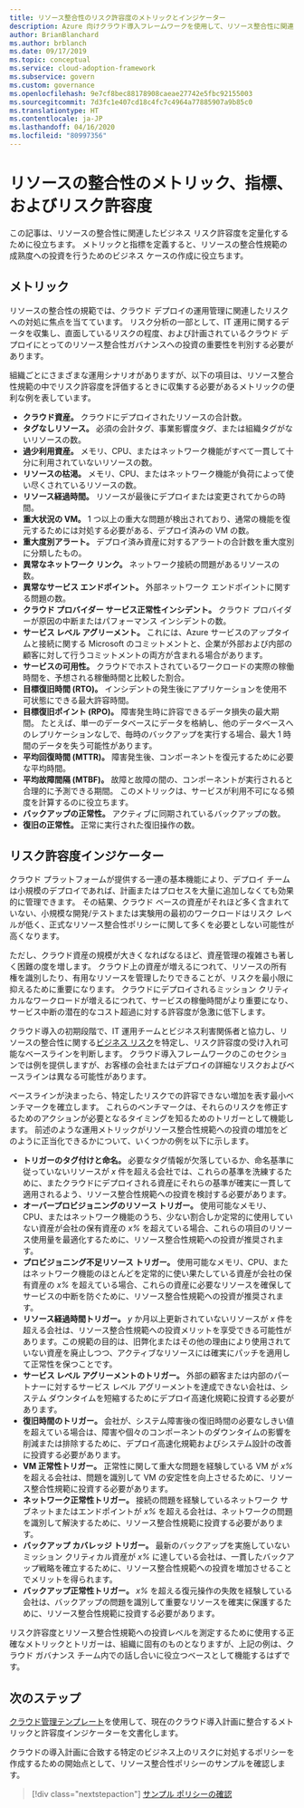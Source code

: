 ```yaml
---
title: リソース整合性のリスク許容度のメトリックとインジケーター
description: Azure 向けクラウド導入フレームワークを使用して、リソース整合性に関連するビジネス リスク許容度を定量化します。
author: BrianBlanchard
ms.author: brblanch
ms.date: 09/17/2019
ms.topic: conceptual
ms.service: cloud-adoption-framework
ms.subservice: govern
ms.custom: governance
ms.openlocfilehash: 9e7cf8bec88178908caeae27742e5fbc92155003
ms.sourcegitcommit: 7d3fc1e407cd18c4fc7c4964a77885907a9b85c0
ms.translationtype: HT
ms.contentlocale: ja-JP
ms.lasthandoff: 04/16/2020
ms.locfileid: "80997356"
---
```

<!-- cSpell:ignore MTBF MTTR -->

# <a name="resource-consistency-metrics-indicators-and-risk-tolerance"></a>リソースの整合性のメトリック、指標、およびリスク許容度

この記事は、リソースの整合性に関連したビジネス リスク許容度を定量化するために役立ちます。 メトリックと指標を定義すると、リソースの整合性規範の成熟度への投資を行うためのビジネス ケースの作成に役立ちます。

## <a name="metrics"></a>メトリック

リソースの整合性の規範では、クラウド デプロイの運用管理に関連したリスクへの対処に焦点を当てています。 リスク分析の一部として、IT 運用に関するデータを収集し、直面しているリスクの程度、および計画されているクラウド デプロイにとってのリソース整合性ガバナンスへの投資の重要性を判別する必要があります。

組織ごとにさまざまな運用シナリオがありますが、以下の項目は、リソース整合性規範の中でリスク許容度を評価するときに収集する必要があるメトリックの便利な例を表しています。

- **クラウド資産。** クラウドにデプロイされたリソースの合計数。
- **タグなしリソース。** 必須の会計タグ、事業影響度タグ、または組織タグがないリソースの数。
- **過少利用資産。** メモリ、CPU、またはネットワーク機能がすべて一貫して十分に利用されていないリソースの数。
- **リソースの枯渇。** メモリ、CPU、またはネットワーク機能が負荷によって使い尽くされているリソースの数。
- **リソース経過時間。** リソースが最後にデプロイまたは変更されてからの時間。
- **重大状況の VM。** 1 つ以上の重大な問題が検出されており、通常の機能を復元するためには対処する必要がある、デプロイ済みの VM の数。
- **重大度別アラート。** デプロイ済み資産に対するアラートの合計数を重大度別に分類したもの。
- **異常なネットワーク リンク。** ネットワーク接続の問題があるリソースの数。
- **異常なサービス エンドポイント。** 外部ネットワーク エンドポイントに関する問題の数。
- **クラウド プロバイダー サービス正常性インシデント。** クラウド プロバイダーが原因の中断またはパフォーマンス インシデントの数。
- **サービス レベル アグリーメント。** これには、Azure サービスのアップタイムと接続に関する Microsoft のコミットメントと、企業が外部および内部の顧客に対して行うコミットメントの両方が含まれる場合があります。
- **サービスの可用性。** クラウドでホストされているワークロードの実際の稼働時間を、予想される稼働時間と比較した割合。
- **目標復旧時間 (RTO)。** インシデントの発生後にアプリケーションを使用不可状態にできる最大許容時間。
- **目標復旧ポイント (RPO)。** 障害発生時に許容できるデータ損失の最大期間。 たとえば、単一のデータベースにデータを格納し、他のデータベースへのレプリケーションなしで、毎時のバックアップを実行する場合、最大 1 時間のデータを失う可能性があります。
- **平均回復時間 (MTTR)。** 障害発生後、コンポーネントを復元するために必要な平均時間。
- **平均故障間隔 (MTBF)。** 故障と故障の間の、コンポーネントが実行されると合理的に予測できる期間。 このメトリックは、サービスが利用不可になる頻度を計算するのに役立ちます。
- **バックアップの正常性。** アクティブに同期されているバックアップの数。
- **復旧の正常性。** 正常に実行された復旧操作の数。

## <a name="risk-tolerance-indicators"></a>リスク許容度インジケーター

クラウド プラットフォームが提供する一連の基本機能により、デプロイ チームは小規模のデプロイであれば、計画またはプロセスを大量に追加しなくても効果的に管理できます。 その結果、クラウド ベースの資産がそれほど多く含まれていない、小規模な開発/テストまたは実験用の最初のワークロードはリスク レベルが低く、正式なリソース整合性ポリシーに関して多くを必要としない可能性が高くなります。

ただし、クラウド資産の規模が大きくなればなるほど、資産管理の複雑さも著しく困難の度を増します。 クラウド上の資産が増えるにつれて、リソースの所有権を識別したり、有用なリソースを管理したりできることが、リスクを最小限に抑えるために重要になります。 クラウドにデプロイされるミッション クリティカルなワークロードが増えるにつれて、サービスの稼働時間がより重要になり、サービス中断の潜在的なコスト超過に対する許容度が急激に低下します。

クラウド導入の初期段階で、IT 運用チームとビジネス利害関係者と協力し、リソースの整合性に関する[ビジネス リスク](./business-risks.md)を特定し、リスク許容度の受け入れ可能なベースラインを判断します。 クラウド導入フレームワークのこのセクションでは例を提供しますが、お客様の会社またはデプロイの詳細なリスクおよびベースラインは異なる可能性があります。

ベースラインが決まったら、特定したリスクでの許容できない増加を表す最小ベンチマークを確立します。 これらのベンチマークは、それらのリスクを修正するためのアクションが必要となるタイミングを知るためのトリガーとして機能します。 前述のような運用メトリックがリソース整合性規範への投資の増加をどのように正当化できるかについて、いくつかの例を以下に示します。

- **トリガーのタグ付けと命名。** 必要なタグ情報が欠落しているか、命名基準に従っていないリソースが _x_ 件を超える会社では、これらの基準を洗練するために、またクラウドにデプロイされる資産にそれらの基準が確実に一貫して適用されるよう、リソース整合性規範への投資を検討する必要があります。
- **オーバープロビジョニングのリソース トリガー。** 使用可能なメモリ、CPU、またはネットワーク機能のうち、少ない割合しか定常的に使用していない資産が会社の保有資産の _x%_ を超えている場合、これらの項目のリソース使用量を最適化するために、リソース整合性規範への投資が推奨されます。
- **プロビジョニング不足リソース トリガー。** 使用可能なメモリ、CPU、またはネットワーク機能のほとんどを定常的に使い果たしている資産が会社の保有資産の _x%_ を超えている場合、これらの資産に必要なリソースを確保してサービスの中断を防ぐために、リソース整合性規範への投資が推奨されます。
- **リソース経過時間トリガー。** _y_ か月以上更新されていないリソースが _x_ 件を超える会社は、リソース整合性規範への投資メリットを享受できる可能性があります。この規範の目的は、旧弊化またはその他の理由により使用されていない資産を廃止しつつ、アクティブなリソースには確実にパッチを適用して正常性を保つことです。
- **サービス レベル アグリーメントのトリガー。** 外部の顧客または内部のパートナーに対するサービス レベル アグリーメントを達成できない会社は、システム ダウンタイムを短縮するためにデプロイ高速化規範に投資する必要があります。
- **復旧時間のトリガー。** 会社が、システム障害後の復旧時間の必要なしきい値を超えている場合は、障害や個々のコンポーネントのダウンタイムの影響を削減または排除するために、デプロイ高速化規範およびシステム設計の改善に投資する必要があります。
- **VM 正常性トリガー。** 正常性に関して重大な問題を経験している VM が _x%_ を超える会社は、問題を識別して VM の安定性を向上させるために、リソース整合性規範に投資する必要があります。
- **ネットワーク正常性トリガー。** 接続の問題を経験しているネットワーク サブネットまたはエンドポイントが _x%_ を超える会社は、ネットワークの問題を識別して解決するために、リソース整合性規範に投資する必要があります。
- **バックアップ カバレッジ トリガー。** 最新のバックアップを実施していないミッション クリティカル資産が _x%_ に達している会社は、一貫したバックアップ戦略を確立するために、リソース整合性規範への投資を増加させることでメリットを得られます。
- **バックアップ正常性トリガー。** _x%_ を超える復元操作の失敗を経験している会社は、バックアップの問題を識別して重要なリソースを確実に保護するために、リソース整合性規範に投資する必要があります。

リスク許容度とリソース整合性規範への投資レベルを測定するために使用する正確なメトリックとトリガーは、組織に固有のものとなりますが、上記の例は、クラウド ガバナンス チーム内での話し合いに役立つベースとして機能するはずです。

## <a name="next-steps"></a>次のステップ

[クラウド管理テンプレート](./template.md)を使用して、現在のクラウド導入計画に整合するメトリックと許容度インジケーターを文書化します。

クラウドの導入計画に合致する特定のビジネス上のリスクに対処するポリシーを作成するための開始点として、リソース整合性ポリシーのサンプルを確認します。

> [!div class="nextstepaction"]
> [サンプル ポリシーの確認](./policy-statements.md)
